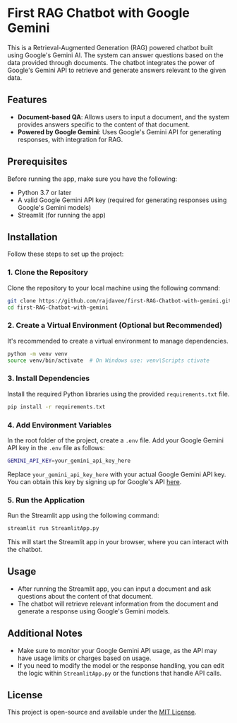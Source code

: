 # First RAG Chatbot with Google Gemini

This is a Retrieval-Augmented Generation (RAG) powered chatbot built using Google's Gemini AI. The system can answer questions based on the data provided through documents. The chatbot integrates the power of Google's Gemini API to retrieve and generate answers relevant to the given data.

## Features

- **Document-based QA**: Allows users to input a document, and the system provides answers specific to the content of that document.
- **Powered by Google Gemini**: Uses Google's Gemini API for generating responses, with integration for RAG.

## Prerequisites

Before running the app, make sure you have the following:

- Python 3.7 or later
- A valid Google Gemini API key (required for generating responses using Google's Gemini models)
- Streamlit (for running the app)

## Installation

Follow these steps to set up the project:

### 1. Clone the Repository

Clone the repository to your local machine using the following command:

```bash
git clone https://github.com/rajdavee/first-RAG-Chatbot-with-gemini.git
cd first-RAG-Chatbot-with-gemini
```

### 2. Create a Virtual Environment (Optional but Recommended)

It's recommended to create a virtual environment to manage dependencies.

```bash
python -m venv venv
source venv/bin/activate  # On Windows use: venv\Scripts ctivate
```

### 3. Install Dependencies

Install the required Python libraries using the provided `requirements.txt` file.

```bash
pip install -r requirements.txt
```

### 4. Add Environment Variables

In the root folder of the project, create a `.env` file. Add your Google Gemini API key in the `.env` file as follows:

```bash
GEMINI_API_KEY=your_gemini_api_key_here
```

Replace `your_gemini_api_key_here` with your actual Google Gemini API key. You can obtain this key by signing up for Google's API [here](https://developers.google.com/ai).

### 5. Run the Application

Run the Streamlit app using the following command:

```bash
streamlit run StreamlitApp.py
```

This will start the Streamlit app in your browser, where you can interact with the chatbot.

## Usage

- After running the Streamlit app, you can input a document and ask questions about the content of that document.
- The chatbot will retrieve relevant information from the document and generate a response using Google's Gemini models.

## Additional Notes

- Make sure to monitor your Google Gemini API usage, as the API may have usage limits or charges based on usage.
- If you need to modify the model or the response handling, you can edit the logic within `StreamlitApp.py` or the functions that handle API calls.

## License

This project is open-source and available under the [MIT License](LICENSE).

